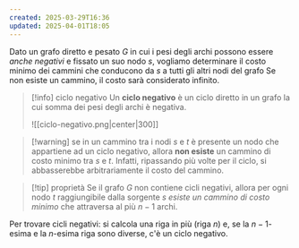 ```yaml
---
created: 2025-03-29T16:36
updated: 2025-04-01T18:05
---
```

Dato un grafo diretto e pesato $G$ in cui i pesi degli archi possono essere *anche negativi* e fissato un suo nodo $s$, vogliamo determinare il costo minimo dei cammini che conducono da $s$ a tutti gli altri nodi del grafo Se non esiste un cammino, il costo sarà considerato infinito.

>[!info] ciclo negativo
>Un **ciclo negativo** è un ciclo diretto in un grafo la cui somma dei pesi degli archi è negativa. 
>
>![[ciclo-negativo.png|center|300]]

>[!warning] se in un cammino tra i nodi $s$ e $t$ è presente un nodo che appartiene ad un ciclo negativo, allora **non esiste** un cammino di costo minimo tra $s$ e $t$.
>Infatti, ripassando più volte per il ciclo, si abbasserebbe arbitrariamente il costo del cammino.

>[!tip] proprietà
>Se il grafo $G$ non contiene cicli negativi, allora per ogni nodo $t$ raggiungibile dalla sorgente $s$ *esiste un cammino di costo minimo* che attraversa al più $n-1$ archi.

Per trovare cicli negativi: si calcola una riga in più (riga $n$) e, se la $n-1$-esima e la $n$-esima riga sono diverse, c'è un ciclo negativo.